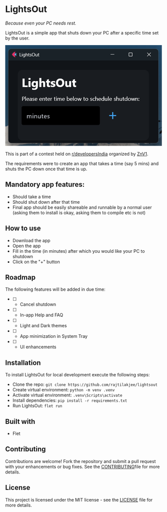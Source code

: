 # LightsOut
*Because even your PC needs rest.*

LightsOut is a simple app that shuts down your PC after a specific time set by the user.

![screenshot](/images/screenshot.png)

This is part of a contest held on [r/developersIndia](https://new.reddit.com/r/developersIndia/) organized by [ZnV1](https://www.reddit.com/user/ZnV1/).

The requirements were to create an app that takes a time (say 5 mins) and shuts the PC down once that time is up.

## Mandatory app features:
- Should take a time
- Should shut down after that time
- Final app should be easily shareable and runnable by a normal user (asking them to install is okay, asking them to compile etc is not)

## How to use
- Download the app
- Open the app
- Fill in the time (in minutes) after which you would like your PC to shutdown
- Click on the "+" button

## Roadmap
The following features will be added in due time:
- [ ] - Cancel shutdown
- [ ] - In-app Help and FAQ
- [ ] - Light and Dark themes
- [ ] - App minimization in System Tray
- [ ] - UI enhancements

## Installation
To install LightsOut for local development execute the following steps:
- Clone the repo: `git clone https://github.com/rajtilakjee/lightsout`
- Create virtual environment: `python -m venv .venv`
- Activate virtual environment: `.venv\Scripts\activate`
- Install dependencies: `pip install -r requirements.txt`
- Run LightsOut: `flet run`

## Built with
- Flet

## Contributing
Contributions are welcome! Fork the repository and submit a pull request with your enhancements or bug fixes. See the [CONTRIBUTING](CONTRIBUTING.md)file for more details.

## License
This project is licensed under the MIT license - see the [LICENSE](LICENCE) file for more details.